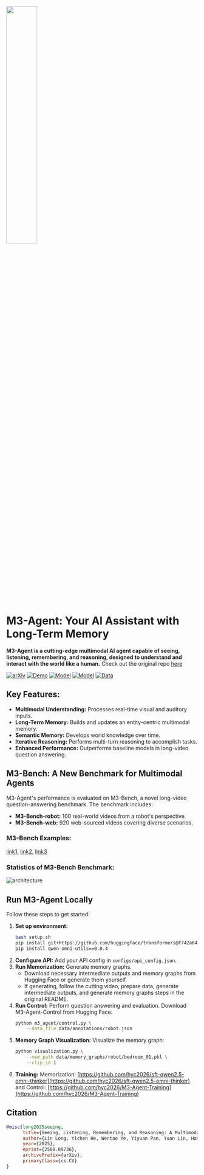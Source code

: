 <div align=left>
    <img src="https://github.com/user-attachments/assets/c42e675e-497c-4508-8bb9-093ad4d1f216" width=40%>
</div>

# M3-Agent: Your AI Assistant with Long-Term Memory

**M3-Agent is a cutting-edge multimodal AI agent capable of seeing, listening, remembering, and reasoning, designed to understand and interact with the world like a human.**  Check out the original repo [here](https://github.com/ByteDance-Seed/m3-agent)

[![arXiv](https://img.shields.io/badge/arXiv-2508.09736-b31b1b.svg)](https://arxiv.org/abs/2508.09736)
[![Demo](https://img.shields.io/badge/homepage-M3--Agent-blue)](https://m3-agent.github.io)
[![Model](https://img.shields.io/badge/model_HF-Memorization-green)](https://huggingface.co/ByteDance-Seed/M3-Agent-Memorization)
[![Model](https://img.shields.io/badge/model_HF-Control-darkgreen)](https://huggingface.co/ByteDance-Seed/M3-Agent-Control)
[![Data](https://img.shields.io/badge/data-M3--Bench-F9D371)](https://huggingface.co/datasets/ByteDance-Seed/M3-Bench)

## Key Features:

*   **Multimodal Understanding:** Processes real-time visual and auditory inputs.
*   **Long-Term Memory:** Builds and updates an entity-centric multimodal memory.
*   **Semantic Memory:** Develops world knowledge over time.
*   **Iterative Reasoning:** Performs multi-turn reasoning to accomplish tasks.
*   **Enhanced Performance:** Outperforms baseline models in long-video question answering.

## M3-Bench: A New Benchmark for Multimodal Agents

M3-Agent's performance is evaluated on M3-Bench, a novel long-video question-answering benchmark. The benchmark includes:

*   **M3-Bench-robot:** 100 real-world videos from a robot's perspective.
*   **M3-Bench-web:** 920 web-sourced videos covering diverse scenarios.

### M3-Bench Examples:

[link1](https://www.youtube.com/watch?v=7W0gRqCRMZQ), [link2](https://www.youtube.com/watch?v=Efk3K4epEzg), [link3](https://www.youtube.com/watch?v=6Unxpxy-Ct4)

### Statistics of M3-Bench Benchmark:

![architecture](figs/m3-bench-statistic.png)

## Run M3-Agent Locally

Follow these steps to get started:

1.  **Set up environment:**
    ```bash
    bash setup.sh
    pip install git+https://github.com/huggingface/transformers@f742a644ca32e65758c3adb36225aef1731bd2a8
    pip install qwen-omni-utils==0.0.4
    ```
2.  **Configure API:** Add your API config in `configs/api_config.json`.
3.  **Run Memorization:** Generate memory graphs.
    *   Download necessary intermediate outputs and memory graphs from Hugging Face or generate them yourself.
    *   If generating, follow the cutting video, prepare data, generate intermediate outputs, and generate memory graphs steps in the original README.
4.  **Run Control:** Perform question answering and evaluation.  Download M3-Agent-Control from Hugging Face.
    ```bash
    python m3_agent/control.py \
        --data_file data/annotations/robot.json
    ```
5.  **Memory Graph Visualization:** Visualize the memory graph:
    ```bash
    python visualization.py \
        --mem_path data/memory_graphs/robot/bedroom_01.pkl \
        --clip_id 1
    ```
6.  **Training:** Memorization: [https://github.com/hyc2026/sft-qwen2.5-omni-thinker](https://github.com/hyc2026/sft-qwen2.5-omni-thinker) and Control: [https://github.com/hyc2026/M3-Agent-Training](https://github.com/hyc2026/M3-Agent-Training)

## Citation

```BibTeX
@misc{long2025seeing,
      title={Seeing, Listening, Remembering, and Reasoning: A Multimodal Agent with Long-Term Memory}, 
      author={Lin Long, Yichen He, Wentao Ye, Yiyuan Pan, Yuan Lin, Hang Li, Junbo Zhao, Wei Li},
      year={2025},
      eprint={2508.09736},
      archivePrefix={arXiv},
      primaryClass={cs.CV}
}
```